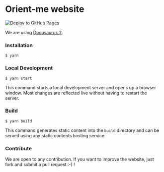 # Orient-me website

[![Deploy to GitHub Pages](https://github.com/orient-me/orient-me.github.io/actions/workflows/deploy.yml/badge.svg?branch=main)](https://github.com/orient-me/orient-me.github.io/actions/workflows/deploy.yml)

We are using [Docusaurus 2](https://docusaurus.io/).

### Installation

```
$ yarn
```

### Local Development

```
$ yarn start
```

This command starts a local development server and opens up a browser window. Most changes are reflected live without having to restart the server.

### Build

```
$ yarn build
```

This command generates static content into the `build` directory and can be served using any static contents hosting service.

### Contribute

We are open to any contribution. If you want to improve the website, just fork and submit a pull request :-) !

